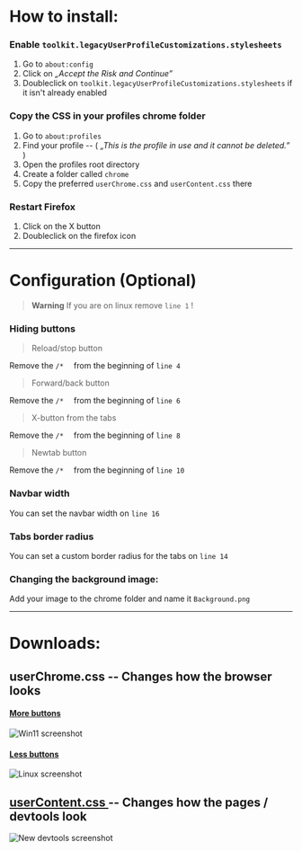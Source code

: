 # How to install:

### Enable `toolkit.legacyUserProfileCustomizations.stylesheets`
1. Go to `about:config`
2. Click on *„Accept the Risk and Continue”*
3. Doubleclick on `toolkit.legacyUserProfileCustomizations.stylesheets` if it isn't already enabled

### Copy the CSS in your profiles chrome folder
1. Go to `about:profiles`
2. Find your profile  --  ( *„This is the profile in use and it cannot be deleted.”* )
3. Open the profiles root directory
4. Create a folder called `chrome`
5. Copy the preferred `userChrome.css` and `userContent.css` there

### Restart Firefox
1. Click on the X button
2. Doubleclick on the firefox icon

***
# Configuration (Optional)

> **Warning** If you are on linux remove `line 1` !

### Hiding buttons

> Reload/stop button

Remove the `/*  ` from the beginning of `line 4`

> Forward/back button

Remove the `/*  ` from the beginning of `line 6`

> X-button from the tabs

Remove the `/*  ` from the beginning of `line 8`

> Newtab button

Remove the `/*  ` from the beginning of `line 10`

### Navbar width
You can set the navbar width on `line 16`

### Tabs border radius
You can set a custom border radius for the tabs on `line 14`

### Changing the background image:

Add your image to the chrome folder and name it `Background.png`

***

# Downloads:
## userChrome.css  --  Changes how the browser looks

#### [More buttons](https://github.com/Bali10050/FirefoxCSS/releases/download/userChrome(B)/userChrome.css)

![Win11 screenshot](https://github.com/Bali10050/FirefoxCSS/assets/110120798/6a6bce9c-cd1a-4d04-9ce9-1c5c0ec18027)

#### [Less buttons](https://github.com/Bali10050/FirefoxCSS/releases/download/userChrome(A)/userChrome.css)

![Linux screenshot](https://github.com/Bali10050/FirefoxCSS/assets/110120798/3daff38f-2a5c-4842-b8d4-391720b7009a)



## [userContent.css ](https://github.com/Bali10050/FirefoxCSS/releases/download/userContent/userContent.css)  --  Changes how the pages / devtools look

![New devtools screenshot](https://github.com/Bali10050/FirefoxCSS/assets/110120798/8c0ca262-dda8-41bb-8cde-7d0208dcb979)

